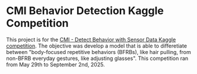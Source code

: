 # CMI Behavior Detection Kaggle Competition

This project is for the [CMI - Detect Behavior with Sensor Data Kaggle competition](https://www.kaggle.com/competitions/cmi-detect-behavior-with-sensor-data/overview). The objective was develop a model that is able to differetiate between "body-focused repetitive behaviors (BFRBs), like hair pulling, from non-BFRB everyday gestures, like adjusting glasses". This competition ran from May 29th to September 2nd, 2025. 